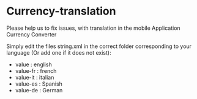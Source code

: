 # Currency-translation
Please help us to fix issues, with translation in the mobile Application Currency Converter

Simply edit the files string.xml in the correct folder corresponding to your language (Or add one if it does not exist):
- value    : english
- value-fr : french
- value-it : italian
- value-es : Spanish
- value-de : German
